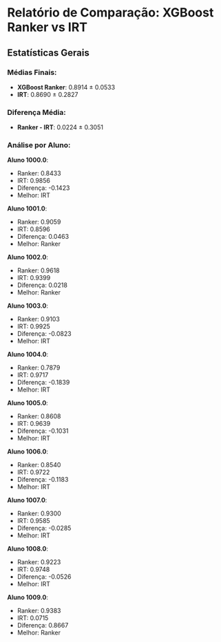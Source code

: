 
# Relatório de Comparação: XGBoost Ranker vs IRT

## Estatísticas Gerais

### Médias Finais:
- **XGBoost Ranker**: 0.8914 ± 0.0533
- **IRT**: 0.8690 ± 0.2827

### Diferença Média:
- **Ranker - IRT**: 0.0224 ± 0.3051

### Análise por Aluno:

**Aluno 1000.0**:
- Ranker: 0.8433
- IRT: 0.9856
- Diferença: -0.1423
- Melhor: IRT

**Aluno 1001.0**:
- Ranker: 0.9059
- IRT: 0.8596
- Diferença: 0.0463
- Melhor: Ranker

**Aluno 1002.0**:
- Ranker: 0.9618
- IRT: 0.9399
- Diferença: 0.0218
- Melhor: Ranker

**Aluno 1003.0**:
- Ranker: 0.9103
- IRT: 0.9925
- Diferença: -0.0823
- Melhor: IRT

**Aluno 1004.0**:
- Ranker: 0.7879
- IRT: 0.9717
- Diferença: -0.1839
- Melhor: IRT

**Aluno 1005.0**:
- Ranker: 0.8608
- IRT: 0.9639
- Diferença: -0.1031
- Melhor: IRT

**Aluno 1006.0**:
- Ranker: 0.8540
- IRT: 0.9722
- Diferença: -0.1183
- Melhor: IRT

**Aluno 1007.0**:
- Ranker: 0.9300
- IRT: 0.9585
- Diferença: -0.0285
- Melhor: IRT

**Aluno 1008.0**:
- Ranker: 0.9223
- IRT: 0.9748
- Diferença: -0.0526
- Melhor: IRT

**Aluno 1009.0**:
- Ranker: 0.9383
- IRT: 0.0715
- Diferença: 0.8667
- Melhor: Ranker
